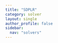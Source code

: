 ```yaml
---
title: "SDPLR"
category: solver
layout: single
author_profile: false
sidebar:
  nav: "solvers"
---
```

